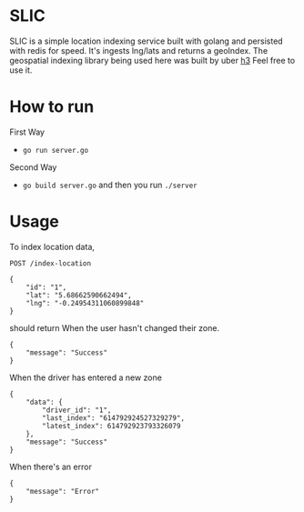 # SLIC
SLIC is a simple location indexing service built with golang and persisted with redis for speed.
It's ingests lng/lats and returns a geoIndex. 
The geospatial indexing library being used here was built by uber [h3](https://github.com/uber/h3-go)
Feel free to use it.

# How to run 
First Way
- `go run server.go`

Second Way
- `go build server.go` and then you run `./server`

# Usage

To index location data,

`POST /index-location`

```
{
    "id": "1",
    "lat": "5.68662590662494",
    "lng": "-0.24954311060899848"
}
```

should return 
When the user hasn't changed their zone.

```
{
    "message": "Success"
}
```

When the driver has entered a new zone
```
{
    "data": {
        "driver_id": "1",
        "last_index": "614792924527329279",
        "latest_index": 614792923793326079
    },
    "message": "Success"
}
```
When there's an error
```
{
    "message": "Error"
}
```
